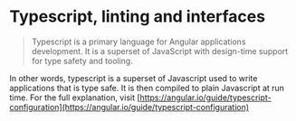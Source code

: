 # Typescript, linting and interfaces

> Typescript is a primary language for Angular applications development. It is a superset of JavaScript with design-time support for type safety and tooling.

In other words, typescript is a superset of Javascript used to write applications that is type safe. It is then compiled to plain Javascript at run time. For the full explanation, visit [https://angular.io/guide/typescript-configuration](https://angular.io/guide/typescript-configuration)

